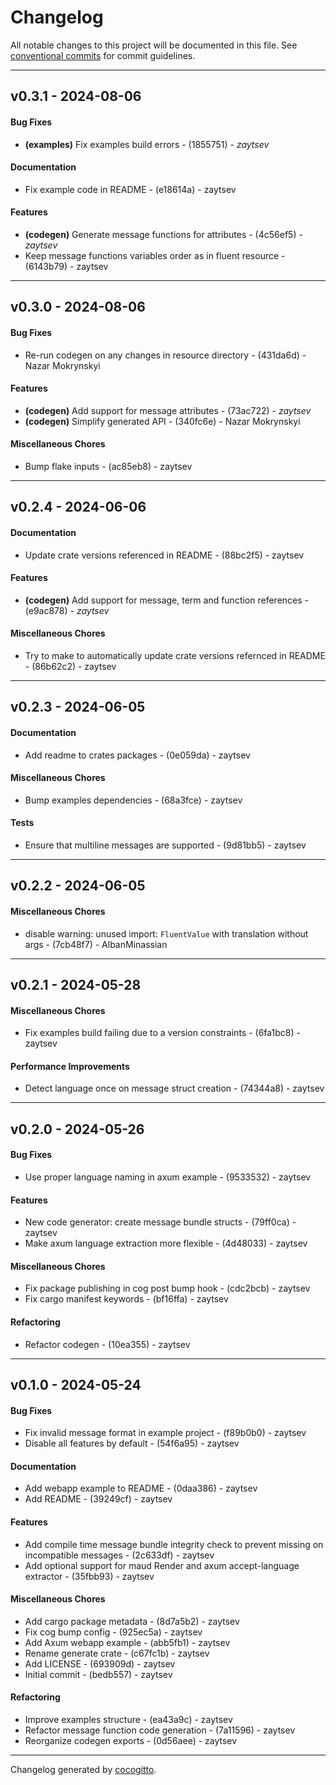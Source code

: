 # Changelog
All notable changes to this project will be documented in this file. See [conventional commits](https://www.conventionalcommits.org/) for commit guidelines.

- - -
## v0.3.1 - 2024-08-06
#### Bug Fixes
- **(examples)** Fix examples build errors - (1855751) - *zaytsev*
#### Documentation
- Fix example code in README - (e18614a) - zaytsev
#### Features
- **(codegen)** Generate message functions for attributes - (4c56ef5) - *zaytsev*
- Keep message functions variables order as in fluent resource - (6143b79) - zaytsev

- - -

## v0.3.0 - 2024-08-06
#### Bug Fixes
- Re-run codegen on any changes in resource directory - (431da6d) - Nazar Mokrynskyi
#### Features
- **(codegen)** Add support for message attributes - (73ac722) - *zaytsev*
- **(codegen)** Simplify generated API  - (340fc6e) - Nazar Mokrynskyi
#### Miscellaneous Chores
- Bump flake inputs - (ac85eb8) - zaytsev

- - -

## v0.2.4 - 2024-06-06
#### Documentation
- Update crate versions referenced in README - (88bc2f5) - zaytsev
#### Features
- **(codegen)** Add support for message, term and function references - (e9ac878) - *zaytsev*
#### Miscellaneous Chores
- Try to make  to automatically update crate versions refernced in README - (86b62c2) - zaytsev

- - -

## v0.2.3 - 2024-06-05
#### Documentation
- Add readme to crates packages - (0e059da) - zaytsev
#### Miscellaneous Chores
- Bump examples dependencies - (68a3fce) - zaytsev
#### Tests
- Ensure that multiline messages are supported - (9d81bb5) - zaytsev

- - -

## v0.2.2 - 2024-06-05
#### Miscellaneous Chores
- disable warning: unused import: `FluentValue` with translation without args - (7cb48f7) - AlbanMinassian

- - -

## v0.2.1 - 2024-05-28
#### Miscellaneous Chores
- Fix examples build failing due to a version constraints - (6fa1bc8) - zaytsev
#### Performance Improvements
- Detect language once on message struct creation - (74344a8) - zaytsev

- - -

## v0.2.0 - 2024-05-26
#### Bug Fixes
- Use proper language naming in axum example - (9533532) - zaytsev
#### Features
- New code generator: create message bundle structs - (79ff0ca) - zaytsev
- Make axum language extraction more flexible - (4d48033) - zaytsev
#### Miscellaneous Chores
- Fix package publishing in cog post bump hook - (cdc2bcb) - zaytsev
- Fix cargo manifest keywords - (bf16ffa) - zaytsev
#### Refactoring
- Refactor codegen - (10ea355) - zaytsev

- - -

## v0.1.0 - 2024-05-24
#### Bug Fixes
- Fix invalid message format in example project - (f89b0b0) - zaytsev
- Disable all features by default - (54f6a95) - zaytsev
#### Documentation
- Add webapp example to README - (0daa386) - zaytsev
- Add README - (39249cf) - zaytsev
#### Features
- Add compile time message bundle integrity check to prevent missing on incompatible messages - (2c633df) - zaytsev
- Add optional support for maud Render and axum accept-language extractor - (35fbb93) - zaytsev
#### Miscellaneous Chores
- Add cargo package metadata - (8d7a5b2) - zaytsev
- Fix cog bump config - (925ec5a) - zaytsev
- Add Axum webapp example - (abb5fb1) - zaytsev
- Rename generate crate - (c67fc1b) - zaytsev
- Add LICENSE - (693909d) - zaytsev
- Initial commit - (bedb557) - zaytsev
#### Refactoring
- Improve examples structure - (ea43a9c) - zaytsev
- Refactor message function code generation - (7a11596) - zaytsev
- Reorganize codegen exports - (0d56aee) - zaytsev

- - -

Changelog generated by [cocogitto](https://github.com/cocogitto/cocogitto).